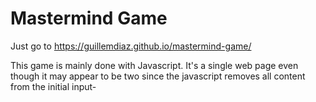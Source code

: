 # Mastermind Game

Just go to https://guillemdiaz.github.io/mastermind-game/

This game is mainly done with Javascript. It's a single web page even though it may 
appear to be two since the javascript removes all content from the initial input-
